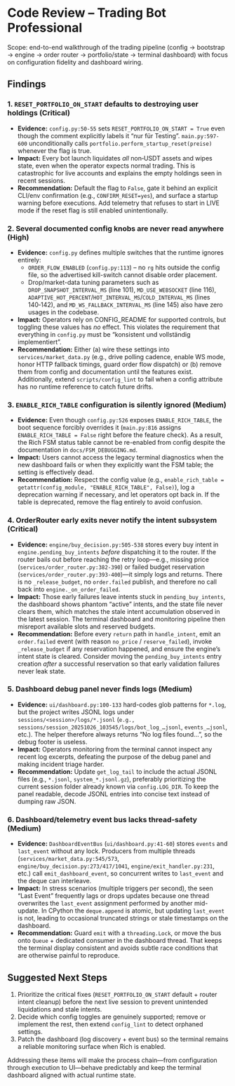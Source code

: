 # Code Review – Trading Bot Professional

Scope: end-to-end walkthrough of the trading pipeline (config → bootstrap → engine → order router → portfolio/state → terminal dashboard) with focus on configuration fidelity and dashboard wiring.

## Findings

### 1. `RESET_PORTFOLIO_ON_START` defaults to destroying user holdings (Critical)
- **Evidence:** `config.py:50-55` sets `RESET_PORTFOLIO_ON_START = True` even though the comment explicitly labels it “nur für Testing”. `main.py:597-600` unconditionally calls `portfolio.perform_startup_reset(preise)` whenever the flag is true.
- **Impact:** Every bot launch liquidates *all* non‑USDT assets and wipes state, even when the operator expects normal trading. This is catastrophic for live accounts and explains the empty holdings seen in recent sessions.
- **Recommendation:** Default the flag to `False`, gate it behind an explicit CLI/env confirmation (e.g., `CONFIRM_RESET=yes`), and surface a startup warning before executions. Add telemetry that refuses to start in LIVE mode if the reset flag is still enabled unintentionally.

### 2. Several documented config knobs are never read anywhere (High)
- **Evidence:** `config.py` defines multiple switches that the runtime ignores entirely:
  - `ORDER_FLOW_ENABLED` (`config.py:113`) – no `rg` hits outside the config file, so the advertised kill-switch cannot disable order placement.
  - Drop/market-data tuning parameters such as `DROP_SNAPSHOT_INTERVAL_MS` (line 101), `MD_USE_WEBSOCKET` (line 116), `ADAPTIVE_HOT_PERCENT`/`HOT_INTERVAL_MS`/`COLD_INTERVAL_MS` (lines 140‑142), and `MD_WS_FALLBACK_INTERVAL_MS` (line 145) also have zero usages in the codebase.
- **Impact:** Operators rely on CONFIG_README for supported controls, but toggling these values has *no* effect. This violates the requirement that everything in `config.py` must be “konsistent und vollständig implementiert”.
- **Recommendation:** Either (a) wire these settings into `services/market_data.py` (e.g., drive polling cadence, enable WS mode, honor HTTP fallback timings, guard order flow dispatch) or (b) remove them from config and documentation until the features exist. Additionally, extend `scripts/config_lint` to fail when a config attribute has no runtime reference to catch future drifts.

### 3. `ENABLE_RICH_TABLE` configuration is silently ignored (Medium)
- **Evidence:** Even though `config.py:526` exposes `ENABLE_RICH_TABLE`, the boot sequence forcibly overrides it (`main.py:816` assigns `ENABLE_RICH_TABLE = False` right before the feature check). As a result, the Rich FSM status table cannot be re-enabled from config despite the documentation in `docs/FSM_DEBUGGING.md`.
- **Impact:** Users cannot access the legacy terminal diagnostics when the new dashboard fails or when they explicitly want the FSM table; the setting is effectively dead.
- **Recommendation:** Respect the config value (e.g., `enable_rich_table = getattr(config_module, "ENABLE_RICH_TABLE", False)`), log a deprecation warning if necessary, and let operators opt back in. If the table is deprecated, remove the flag entirely to avoid confusion.

### 4. OrderRouter early exits never notify the intent subsystem (Critical)
- **Evidence:** `engine/buy_decision.py:505-538` stores every buy intent in `engine.pending_buy_intents` *before* dispatching it to the router. If the router bails out before reaching the retry loop—e.g., missing price (`services/order_router.py:382-390`) or failed budget reservation (`services/order_router.py:393-400`)—it simply logs and returns. There is no `_release_budget`, no `order.failed` publish, and therefore no call back into `engine._on_order_failed`.
- **Impact:** Those early failures leave intents stuck in `pending_buy_intents`, the dashboard shows phantom “active” intents, and the state file never clears them, which matches the stale intent accumulation observed in the latest session. The terminal dashboard and monitoring pipeline then misreport available slots and reserved budgets.
- **Recommendation:** Before every `return` path in `handle_intent`, emit an `order.failed` event (with reason `no_price` / `reserve_failed`), invoke `_release_budget` if any reservation happened, and ensure the engine’s intent state is cleared. Consider moving the `pending_buy_intents` entry creation *after* a successful reservation so that early validation failures never leak state.

### 5. Dashboard debug panel never finds logs (Medium)
- **Evidence:** `ui/dashboard.py:100-133` hard-codes glob patterns for `*.log`, but the project writes JSONL logs under `sessions/<session>/logs/*.jsonl` (`e.g., sessions/session_20251026_103545/logs/bot_log_…jsonl`, `events_…jsonl`, etc.). The helper therefore always returns “No log files found…”, so the debug footer is useless.
- **Impact:** Operators monitoring from the terminal cannot inspect any recent log excerpts, defeating the purpose of the debug panel and making incident triage harder.
- **Recommendation:** Update `get_log_tail` to include the actual JSONL files (e.g., `*.jsonl`, `system_*.jsonl.gz`), preferably prioritizing the current session folder already known via `config.LOG_DIR`. To keep the panel readable, decode JSONL entries into concise text instead of dumping raw JSON.

### 6. Dashboard/telemetry event bus lacks thread-safety (Medium)
- **Evidence:** `DashboardEventBus` (`ui/dashboard.py:41-60`) stores `events` and `last_event` without any lock. Producers from multiple threads (`services/market_data.py:545/573`, `engine/buy_decision.py:273/417/1041`, `engine/exit_handler.py:231`, etc.) call `emit_dashboard_event`, so concurrent writes to `last_event` and the deque can interleave.
- **Impact:** In stress scenarios (multiple triggers per second), the seen “Last Event” frequently lags or drops updates because one thread overwrites the `last_event` assignment performed by another mid-update. In CPython the `deque.append` is atomic, but updating `last_event` is not, leading to occasional truncated strings or stale timestamps on the dashboard.
- **Recommendation:** Guard `emit` with a `threading.Lock`, or move the bus onto `Queue` + dedicated consumer in the dashboard thread. That keeps the terminal display consistent and avoids subtle race conditions that are otherwise painful to reproduce.

## Suggested Next Steps
1. Prioritize the critical fixes (`RESET_PORTFOLIO_ON_START` default + router intent cleanup) before the next live session to prevent unintended liquidations and stale intents.
2. Decide which config toggles are genuinely supported; remove or implement the rest, then extend `config_lint` to detect orphaned settings.
3. Patch the dashboard (log discovery + event bus) so the terminal remains a reliable monitoring surface when Rich is enabled.

Addressing these items will make the process chain—from configuration through execution to UI—behave predictably and keep the terminal dashboard aligned with actual runtime state.
